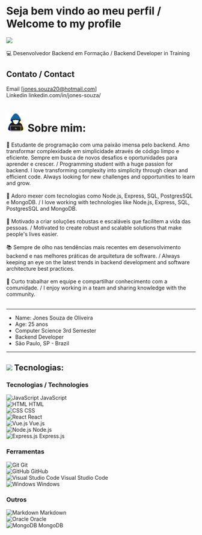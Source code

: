 # Seja bem vindo ao meu perfil / Welcome to my profile

<img src="[https://github.com/kaishin/Gifu/blob/master/Tests/Images/mugen.gif?raw=true](https://github.com/JonesSouza20/GifGitHub/blob/main/GifGitHub.gif?raw=true)" width="360" height="auto">

💻 Desenvolvedor Backend em Formação / Backend Developer in Training

## Contato / Contact

Email [jones.souza20@hotmail.com]  
Linkedin linkedin.com/in/jones-souza/

# <picture><img src = "https://github.com/0xAbdulKhalid/0xAbdulKhalid/raw/main/assets/mdImages/about_me.gif" width = 50px></picture> **Sobre mim:**

🚀 Estudante de programação com uma paixão imensa pelo backend. Amo transformar complexidade em simplicidade através de código limpo e eficiente. Sempre em busca de novos desafios e oportunidades para aprender e crescer. / Programming student with a huge passion for backend. I love transforming complexity into simplicity through clean and efficient code. Always looking for new challenges and opportunities to learn and grow. <br><br>
🌟 Adoro mexer com tecnologias como Node.js, Express, SQL, PostgresSQL e MongoDB. / I love working with technologies like Node.js, Express, SQL, PostgresSQL and MongoDB. <br><br>
🎯 Motivado a criar soluções robustas e escaláveis que facilitem a vida das pessoas. / Motivated to create robust and scalable solutions that make people's lives easier. <br><br>
📚 Sempre de olho nas tendências mais recentes em desenvolvimento backend e nas melhores práticas de arquitetura de software. / Always keeping an eye on the latest trends in backend development and software architecture best practices. <br><br>
🔧 Curto trabalhar em equipe e compartilhar conhecimento com a comunidade. / I enjoy working in a team and sharing knowledge with the community. <br><br>
<hr>

- Name: Jones Souza de Oliveira
- Age: 25 anos
- Computer Science 3rd Semester
- Backend Developer
- São Paulo, SP - Brazil

<hr>

## <img src="https://media2.giphy.com/media/QssGEmpkyEOhBCb7e1/giphy.gif?cid=ecf05e47a0n3gi1bfqntqmob8g9aid1oyj2wr3ds3mg700bl&rid=giphy.gif" width ="25"><b> Tecnologias:</b>

### Tecnologias / Technologies

<img src="https://upload.wikimedia.org/wikipedia/commons/6/6a/JavaScript-logo.png" alt="JavaScript" width="40" height="45"> JavaScript
<br>
<img src="https://upload.wikimedia.org/wikipedia/commons/6/61/HTML5_logo_and_wordmark.svg" alt="HTML" width="40" height="45"> HTML
<br>
<img src="https://upload.wikimedia.org/wikipedia/commons/d/d5/CSS3_logo_and_wordmark.svg" alt="CSS" width="40" height="45"> CSS
<br>
<img src="https://i.pinimg.com/564x/9b/4e/e0/9b4ee057076232fb57c48cf80947f8a7.jpg" alt="React" width="90" height="40"> React
<br>
<img src="https://i.pinimg.com/564x/4a/07/48/4a0748d729ce3f3b2d149cb7808c429f.jpg" alt="Vue.js" width="90" height="40"> Vue.js
<br>
<img src="https://i.pinimg.com/736x/e3/a2/49/e3a2498d2fabe3948c98e784f7f51808.jpg" alt="Node.js" width="90" height="40"> Node.js
<br>
<img src="https://i.pinimg.com/564x/5d/09/32/5d0932d4dd17c926806635893260205e.jpg" alt="Express.js" width="90" height="40"> Express.js

### Ferramentas

<img src="https://img.shields.io/badge/GIT-E44C30?style=for-the-badge&logo=git&logoColor=white" alt="Git" width="70"> Git
<br>
<img src="https://img.shields.io/badge/GitHub-100000?style=for-the-badge&logo=github&logoColor=white" alt="GitHub" width="100"> GitHub
<br>
<img src="https://img.shields.io/badge/Visual_Studio_Code-0078D4?style=for-the-badge&logo=visual%20studio%20code&logoColor=white" alt="Visual Studio Code" width="170"> Visual Studio Code
<br>
<img src="https://img.shields.io/badge/Windows-0078D6?style=for-the-badge&logo=windows&logoColor=white" alt="Windows" width="100"> Windows

### Outros

<img src="https://img.shields.io/badge/Markdown-000000?style=for-the-badge&logo=markdown&logoColor=white" alt="Markdown" width="100" height="40"> Markdown
<br>
<img src="https://upload.wikimedia.org/wikipedia/commons/thumb/5/50/Oracle_logo.svg/480px-Oracle_logo.svg.png" alt="Oracle" width="90" height="35"> Oracle
<br>
<img src="https://i.pinimg.com/564x/7e/ea/54/7eea54df0dd614c399c2288ffc5bcbd4.jpg" alt="MongoDB" width="90" height="35"> MongoDB
  
<div align="center">  
